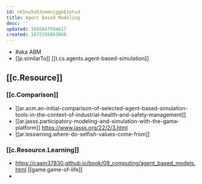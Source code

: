 ```yaml
---
id: nk5xu5o53zmmnjggb61etvd
title: Agent Based Modeling
desc: ''
updated: 1695847594617
created: 1672156863860
---
```


- #aka ABM
- [[p.similarTo]] [[t.cs.agents.agent-based-simulation]]

## [[c.Resource]]

### [[c.Comparison]]

- [[ar.acm.an-initial-comparison-of-selected-agent-based-simulation-tools-in-the-context-of-industrial-health-and-safety-management]]
- [[ar.jasss.participatory-modeling-and-simulation-with-the-gama-platform]] https://www.jasss.org/22/2/3.html
- [[ar.lesswrong.where-do-selfish-values-come-from]]

### [[c.Resource.Learning]]

- https://caam37830.github.io/book/09_computing/agent_based_models.html [[game.game-of-life]]
- 